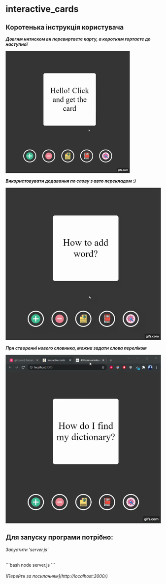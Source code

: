 # interactive_cards

## Коротенька інструкція користувача

***Довгим нитиском ви перевиртаєте карту, а коротким гортаєте до наступної***

<img src="https://github.com/DanilPidhainyi/interactive_cards/blob/main/showing%20the%20work%20of%20the%20program/gif_1.gif" width=80% height=80%/>
<!-- ![Alt Text](https://github.com/DanilPidhainyi/interactive_cards/blob/main/showing%20the%20work%20of%20the%20program/gif_1.gif) -->

***Використовувати додавання по слову з авто перекладом :)***

![Alt Text](https://github.com/DanilPidhainyi/interactive_cards/blob/main/showing%20the%20work%20of%20the%20program/gif_2.gif)

***При створенні нового словника, можна задати слова переліком***

![Alt Text](https://github.com/DanilPidhainyi/interactive_cards/blob/main/showing%20the%20work%20of%20the%20program/gif_3.gif)

## Для запуску програми потрібно:</h4>
<h6> Запустити 'server.js' </h6>
```bash
node server.js
```
<h6> [Перейти за посиланням](http://localhost:3000/)</h6>


